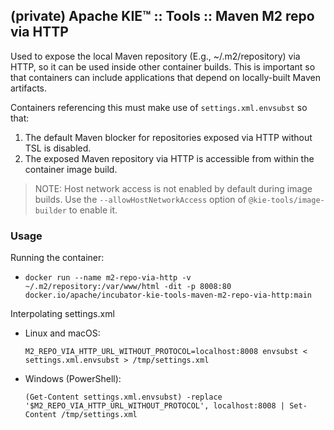## (private) Apache KIE™ :: Tools :: Maven M2 repo via HTTP

Used to expose the local Maven repository (E.g., ~/.m2/repository) via HTTP, so it can be used inside other container builds. This is important so that containers can include applications that depend on locally-built Maven artifacts.

Containers referencing this must make use of `settings.xml.envsubst` so that:

1. The default Maven blocker for repositories exposed via HTTP without TSL is disabled.
1. The exposed Maven repository via HTTP is accessible from within the container image build.

> NOTE: Host network access is not enabled by default during image builds. Use the `--allowHostNetworkAccess` option of `@kie-tools/image-builder` to enable it.

### Usage

Running the container:

- `docker run --name m2-repo-via-http -v ~/.m2/repository:/var/www/html -dit -p 8008:80 docker.io/apache/incubator-kie-tools-maven-m2-repo-via-http:main`

Interpolating settings.xml

- Linux and macOS:

  `M2_REPO_VIA_HTTP_URL_WITHOUT_PROTOCOL=localhost:8008 envsubst < settings.xml.envsubst > /tmp/settings.xml`

- Windows (PowerShell):

  `(Get-Content settings.xml.envsubst) -replace '$M2_REPO_VIA_HTTP_URL_WITHOUT_PROTOCOL', localhost:8008 | Set-Content /tmp/settings.xml`
